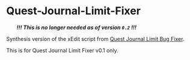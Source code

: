 # Quest-Journal-Limit-Fixer
&nbsp;&nbsp;&nbsp;&nbsp;&nbsp;&nbsp;&nbsp;***!!! This is no longer needed as of version `0.2` !!!***

Synthesis version of the xEdit script from [Quest Journal Limit Bug Fixer](https://www.nexusmods.com/skyrimspecialedition/mods/56130).

This is for Quest Journal Limit Fixer v0.1 only.

